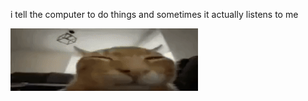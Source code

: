 i tell the computer to do things and sometimes it actually listens to me
<!--START_SECTION:update_image-->
<img src=https://raw.githubusercontent.com/sneakykestrel/sneakykestrel/main/.github/images/explosive-fling.gif height="" width="300" align=left alt=kitty />
<!--END_SECTION:update_image-->

